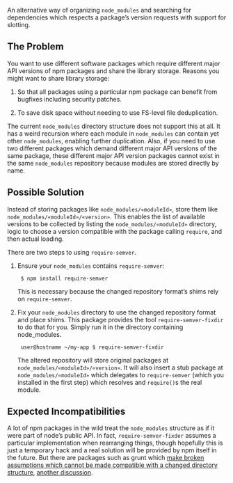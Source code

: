 An alternative way of organizing `node_modules` and searching for
dependencies which respects a package’s version requests with support
for slotting.

## The Problem

You want to use different software packages which require different
major API versions of npm packages and share the library storage.
Reasons you might want to share library storage:

1. So that all packages using a particular npm package can benefit
   from bugfixes including security patches.

2. To save disk space without needing to use FS-level file
   deduplication.

The current `node_modules` directory structure does not support this
at all.
It has a weird recursion where each module in `node_modules` can
contain yet other `node_modules`, enabling further duplication.
Also, if you need to use two different packages which demand different
major API versions of the same package, these different major API
version packages cannot exist in the same `node_modules` repository
because modules are stored directly by name.

## Possible Solution

Instead of storing packages like `node_modules/«moduleId»`, store them
like `node_modules/«moduleId»/«version»`.
This enables the list of available versions to be collected by listing
the `node_modules/«moduleId»` directory, logic to choose a version
compatible with the package calling `require`, and then actual
loading.

There are two steps to using `require-semver`.

1. Ensure your `node_modules` contains `require-semver`:

        $ npm install require-semver

   This is necessary because the changed repository format’s shims rely on `require-semver`.

2. Fix your `node_modules` directory to use the changed repository format and place shims.
   This package provides the tool `require-semver-fixdir` to do that for you.
   Simply run it in the directory containing node_modules.

        user@hostname ~/my-app $ require-semver-fixdir

   The altered repository will store original packages at `node_modules/«moduleId»/«version»`.
   It will also insert a stub package at `node_modules/«moduleId»` which delegates to `require-semver` (which you installed in the first step) which resolves and `require()`s the real module.

## Expected Incompatibilities

A lot of npm packages in the wild treat the `node_modules` structure
as if it were part of node’s public API.
In fact, `require-semver-fixder` assumes a particular implementation
when rearranging things, though hopefully this is just a temporary
hack and a real solution will be provided by npm itself in the future.
But there are packages such as grunt which [make broken assumptions
which cannot be made compatible with a changed directory
structure](https://github.com/gruntjs/grunt/issues/696), [another
discussion](https://github.com/gruntjs/grunt/issues/1312).

